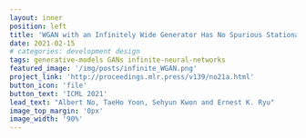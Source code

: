```yaml
---
layout: inner
position: left
title: 'WGAN with an Infinitely Wide Generator Has No Spurious Stationary Points'
date: 2021-02-15
# categories: development design
tags: generative-models GANs infinite-neural-networks
featured_image: '/img/posts/infinite_WGAN.png'
project_link: 'http://proceedings.mlr.press/v139/no21a.html'
button_icon: 'file'
button_text: 'ICML 2021'
lead_text: "Albert No, TaeHo Yoon, Sehyun Kwon and Ernest K. Ryu"
image_top_margin: '0px'
image_width: '90%'
---
```

